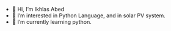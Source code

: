 - 👋 Hi, I’m Ikhlas Abed
- 👀 I’m interested in Python Language, and in solar PV system.
- 🌱 I’m currently learning python.

<!---
IkhlasAbed/IkhlasAbed is a ✨ special ✨ repository because its `README.md` (this file) appears on your GitHub profile.
You can click the Preview link to take a look at your changes.
--->
